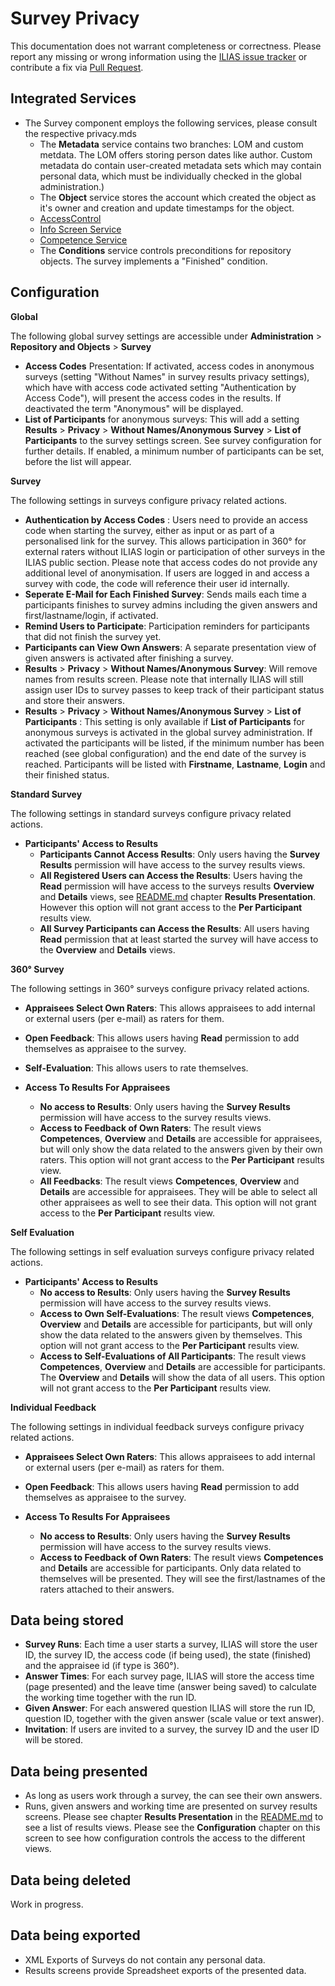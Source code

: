 # Survey Privacy

This documentation does not warrant completeness or correctness. Please report any
missing or wrong information using the [ILIAS issue tracker](https://mantis.ilias.de)
or contribute a fix via [Pull Request](../../docs/development/contributing.md#pull-request-to-the-repositories).

## Integrated Services

- The Survey component employs the following services, please consult the respective privacy.mds
    - The **Metadata** service contains two branches: LOM and custom metdata. The LOM offers storing person dates like author. Custom metadata do contain user-created metadata sets which may contain personal data, which must be individually checked in the global administration.)
    - The **Object** service stores the account which created the
      object as it's owner and creation and update timestamps for the
      object.
    - [AccessControl](../AccessControl/PRIVACY.md)
    - [Info Screen Service](../InfoScreen/PRIVACY.md)
    - [Competence Service](../Skill/PRIVACY.md)
    - The **Conditions** service controls preconditions for repository objects. The survey implements a "Finished" condition.

## Configuration

**Global**

The following global survey settings are accessible under **Administration** > **Repository and Objects** > **Survey**

- **Access Codes** Presentation: If activated, access codes in anonymous surveys (setting "Without Names" in survey results privacy settings), which have with access code activated setting "Authentication by Access Code"), will present the access codes in the results. If deactivated the term "Anonymous" will be displayed.
- **List of Participants** for anonymous surveys: This will add a setting **Results** > **Privacy** > **Without Names/Anonymous Survey** > **List of Participants** to the survey settings screen. See survey configuration for further details. If enabled, a minimum number of participants can be set, before the list will appear.

**Survey**

The following settings in surveys configure privacy related actions.

- **Authentication by Access Codes** : Users need to provide an access code when starting the survey, either as input or as part of a personalised link for the survey. This allows participation in 360° for external raters without ILIAS login or participation of other surveys in the ILIAS public section. Please note that access codes do not provide any additional level of anonymisation. If users are logged in and access a survey with code, the code will reference their user id internally.
- **Seperate E-Mail for Each Finished Survey**: Sends mails each time a participants finishes to survey admins including the given answers and first/lastname/login, if activated.
- **Remind Users to Participate**: Participation reminders for participants that did not finish the survey yet.
- **Participants can View Own Answers**: A separate presentation view of given answers is activated after finishing a survey.
- **Results** > **Privacy** > **Without Names/Anonymous Survey**: Will remove names from results screen. Please note that internally ILIAS will still assign user IDs to survey passes to keep track of their participant status and store their answers.
- **Results** > **Privacy** > **Without Names/Anonymous Survey** > **List of Participants** : This setting is only available if **List of Participants** for anonymous surveys is activated in the global survey administration. If activated the participants will be listed, if the minimum number has been reached (see global configuration) and the end date of the survey is reached. Participants will be listed with **Firstname**, **Lastname**, **Login** and their finished status.

**Standard Survey**

The following settings in standard surveys configure privacy related actions.

- **Participants' Access to Results**
  - **Participants Cannot Access Results**: Only users having the **Survey Results** permission will have access to the survey results views.
  - **All Registered Users can Access the Results**: Users having the **Read** permission will have access to the surveys results **Overview** and **Details** views, see [README.md](./README.md) chapter **Results Presentation**. However this option will not grant access to the **Per Participant** results view.
  - **All Survey Participants can Access the Results**: All users having **Read** permission that at least started the survey will have access to the **Overview** and **Details** views.

**360° Survey**

The following settings in 360° surveys configure privacy related actions.

- **Appraisees Select Own Raters**: This allows appraisees to add internal or external users (per e-mail) as raters for them.
- **Open Feedback**: This allows users having **Read** permission to add themselves as appraisee to the survey.
- **Self-Evaluation**: This allows users to rate themselves.

- **Access To Results For Appraisees**
    - **No access to Results**: Only users having the **Survey Results** permission will have access to the survey results views.
    - **Access to Feedback of Own Raters**: The result views **Competences**, **Overview** and **Details** are accessible for appraisees, but will only show the data related to the answers given by their own raters. This option will not grant access to the **Per Participant** results view.
    - **All Feedbacks**: The result views **Competences**, **Overview** and **Details** are accessible for appraisees. They will be able to select all other appraisees as well to see their data. This option will not grant access to the **Per Participant** results view.

**Self Evaluation**

The following settings in self evaluation surveys configure privacy related actions.

- **Participants' Access to Results**
  - **No access to Results**: Only users having the **Survey Results** permission will have access to the survey results views.
  - **Access to Own Self-Evaluations**: The result views **Competences**, **Overview** and **Details** are accessible for participants, but will only show the data related to the answers given by themselves. This option will not grant access to the **Per Participant** results view.
  - **Access to Self-Evaluations of All Participants**: The result views **Competences**, **Overview** and **Details** are accessible for participants. The **Overview** and **Details** will show the data of all users. This option will not grant access to the **Per Participant** results view.

**Individual Feedback**

The following settings in individual feedback surveys configure privacy related actions.

- **Appraisees Select Own Raters**: This allows appraisees to add internal or external users (per e-mail) as raters for them.
- **Open Feedback**: This allows users having **Read** permission to add themselves as appraisee to the survey.

- **Access To Results For Appraisees**
  - **No access to Results**: Only users having the **Survey Results** permission will have access to the survey results views.
  - **Access to Feedback of Own Raters**: The result views **Competences** and **Details** are accessible for participants. Only data related to themselves will be presented. They will see the first/lastnames of the raters attached to their answers.


## Data being stored

- **Survey Runs**: Each time a user starts a survey, ILIAS will store the user ID, the survey ID, the access code (if being used), the state (finished) and the appraisee id (if type is 360°).
- **Answer Times**: For each survey page, ILIAS will store the access time (page presented) and the leave time (answer being saved) to calculate the working time together with the run ID.
- **Given Answer**: For each answered question ILIAS will store the run ID, question ID, together with the given answer (scale value or text answer).
- **Invitation**: If users are invited to a survey, the survey ID and the user ID will be stored.

## Data being presented

- As long as users work through a survey, the can see their own answers.
- Runs, given answers and working time are presented on survey results screens. Please see chapter **Results Presentation** in the [README.md](./README.md) to see a list of results views. Please see the **Configuration** chapter on this screen to see how configuration controls the access to the different views.

## Data being deleted

Work in progress.

## Data being exported

- XML Exports of Surveys do not contain any personal data.
- Results screens provide Spreadsheet exports of the presented data.